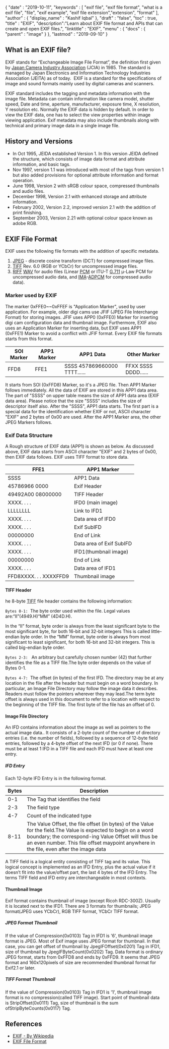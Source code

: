{
  "date" : "2019-10-11",
  "keywords" : [ "exif file", "exif file format", "what is a exif file", "file", "exif example", "exif file extension","extension", "format" ],
  "author" : {
    "display_name" : "Kashif Iqbal"
  },
  "draft" : "false",
  "toc" : true,
  "title" : "EXIF",
  "description":"Learn about EXIF file format and APIs that can create and open EXIF files.",
  "linktitle" : "EXIF",
  "menu" : {
    "docs" : {
      "parent" : "image"
    }
  },
  "lastmod" : "2019-09-10"
}

## What is an EXIF file?
EXIF stands for “Exchangeable Image File Format”, the definition first given by [Japan Camera Industry Association](https://en.wikipedia.org/wiki/Japan_Electronic_Industries_Development_Association) (JCIA) in 1985. The standard is managed by Japan Electronics and Information Technology Industries Association (JEITA) as of today.  EXIF is a standard for the specifications of image and sound formats mainly used by digital cameras and scanners.

EXIF standard includes the tagging and metadata information with the image file. Metadata can contain information like camera model, shutter speed, Date and time, aperture, manufacturer, exposure time, X resolution, Y resolution etc. Normally the EXIF data is hidden by default. In order to view the EXIF data, one has to select the view properties within image viewing application. Exif metadata may also include thumbnails along with technical and primary image data in a single image file.

## History and Versions ##

* In Oct 1995, JEIDA established Version 1. In this version JEIDA defined the structure, which consists of image data format and attribute information, and basic tags.
* Nov 1997, version 1.1 was introduced with most of the tags from version 1 but also added provisions for optional attribute information and format operation.
* June 1998, Version 2 with sRGB colour space, compressed thumbnails and audio files.
* December 1998, Version 2.1 with enhanced storage and attribute information.
* February 2002, Version 2.2, improved version 2.1 with the addition of print finishing.
* September 2003, Version 2.21 with optional colour space known as adobe RGB.

## EXIF File Format

EXIF uses the following file formats with the addition of specific metadata.

1. [JPEG](/image/jpeg/) - discrete cosine transform (DCT) for compressed image files.
1. [TIFF](/image/tiff/) Rev. 6.0 (RGB or YCbCr) for uncompressed image files.
1. [RIFF](https://en.wikipedia.org/wiki/Resource_Interchange_File_Format) [WAV](https://en.wikipedia.org/wiki/WAV) for audio files (Linear [PCM](https://en.wikipedia.org/wiki/Pulse-code_modulation) or ITU-T [G.711](https://en.wikipedia.org/wiki/G.711) μ-Law PCM for uncompressed audio data, and [IMA](https://en.wikipedia.org/wiki/Interactive_Multimedia_Association)-[ADPCM](https://en.wikipedia.org/wiki/ADPCM) for compressed audio data). 

### Marker used by EXIF ###

The marker 0xFFE0~~0xFFEF is "Application Marker", used by user application. For example, older digi cams use JFIF (JPEG File Interchange Format) for storing images. JFIF uses APP0 (0xFFE0) Marker for inserting digi cam configuration data and thumbnail image. Furthermore, EXIF also uses an Application Marker for inserting data, but EXIF uses APP1 (0xFFE1) Marker to avoid a conflict with JFIF format. Every EXIF file formats starts from this format.


|SOI Marker|APP1 Marker|APP1 Data|Other Marker
---|---|---|---|
|FFD8|FFE1|SSSS 457869660000 TTTT......|FFXX SSSS DDDD......

It starts from SOI (0xFFD8) Marker, so it's a JPEG file. Then APP1 Marker follows immediately. All the data of EXIF are stored in this APP1 data area. The part of "SSSS" on upper table means the size of APP1 data area (EXIF data area). Please notice that the size "SSSS" includes the size of descriptor itself also. After the "SSSS", APP1 data starts. The first part is a special data for the identification whether EXIF or not, ASCII character "EXIF" and 2 bytes of 0x00 are used. After the APP1 Marker area, the other JPEG Markers follows.

### Exif Data Structure ###

A Rough structure of EXIF data (APP1) is shown as below. As discussed above, EXIF data starts from ASCII character "EXIF" and 2 bytes of 0x00, then EXIF data follows. EXIF uses TIFF format to store data.


|FFE1|APP1 Marker
---|---|
|SSSS|APP1 Data|APP1 Data Size
|45786966 0000|Exif Header
|49492A00 08000000|TIFF Header
|XXXX. . . .|IFD0 (main image)|Directory
|LLLLLLLL|Link to IFD1
|XXXX. . . .|Data area of IFD0
|XXXX. . . .|Exif SubIFD|Directory
|00000000|End of Link
|XXXX. . . .|Data area of Exif SubIFD
|XXXX. . . .|IFD1(thumbnail image)|Directory
|00000000|End of Link
|XXXX. . . .|Data area of IFD1
|FFD8XXXX. . . XXXXFFD9|Thumbnail image

#### TIFF Header ####

he 8-byte [TIFF](/image/tiff/) file header contains the following information:

`Bytes 0-1:`  The byte order used within the file. Legal values are:“II”(4949.H)“MM”  (4D4D.H).

In the “II” format, byte order is always from the least significant byte to the most significant byte, for both 16-bit and 32-bit integers This is called little-endian byte order. In the “MM” format, byte order is always from most significant to least significant, for both 16-bit and 32-bit integers. This is called big-endian byte order.

`Bytes 2-3:`   An arbitrary but carefully chosen number (42) that further identifies the file as a TIFF file.The byte order depends on the value of Bytes 0-1.

`Bytes 4-7:`    The offset (in bytes) of the first IFD. The directory may be at any location in the file after the header but must begin on a word boundary. In particular, an Image File Directory may follow the image data it describes. Readers must follow the pointers wherever they may lead.The term byte offset is always used in this document to refer to a location with respect to the beginning of the TIFF file. The first byte of the file has an offset of 0.

#### Image File Directory ####

An IFD contains information about the image as well as pointers to the actual image data.. It consists of a 2-byte count of the number of directory entries (i.e. the number of fields), followed by a sequence of 12-byte field entries, followed by a 4-byte offset of the next IFD (or 0 if none). There must be at least 1 IFD in a TIFF file and each IFD must have at least one entry.

##### IFD Entry #####

Each 12-byte IFD Entry is in the following format.


|Bytes|Description
---|---|
|0-1|The Tag that identifies the field
|2-3|The field type
|4-7|Count of the indicated type
|8-11|The Value Offset, the file offset (in bytes) of the Value for the field.The Value is expected to begin on a word boundary; the correspond-ing Value Offset will thus be an even number. This file offset maypoint anywhere in the file, even after the image data

A TIFF field is a logical entity consisting of TIFF tag and its value. This logical concept is implemented as an IFD Entry, plus the actual value if it doesn’t fit into the value/offset part, the last 4 bytes of the IFD Entry. The terms TIFF field and IFD entry are interchangeable in most contexts.

#### Thumbnail Image ####

Exif format contains thumbnail of image (except Ricoh RDC-300Z). Usually it is located next to the IFD1. There are 3 formats for thumbnails; JPEG format(JPEG uses YCbCr), RGB TIFF format, YCbCr TIFF format.

##### JPEG Format Thumbnail #####

If the value of Compression(0x0103) Tag in IFD1 is '6', thumbnail image format is JPEG. Most of Exif image uses JPEG format for thumbnail. In that case, you can get offset of thumbnail by JpegIFOffset(0x0201) Tag in IFD1, size of thumbnail by JpegIFByteCount(0x0202) Tag. Data format is ordinary JPEG format, starts from 0xFFD8 and ends by 0xFFD9. It seems that JPEG format and 160x120pixels of size are recommended thumbnail format for Exif2.1 or later.

##### TIFF Format Thumbnail #####

If the value of Compression(0x0103) Tag in IFD1 is '1', thumbnail image format is no compression(called TIFF image). Start point of thumbnail data is StripOffset(0x0111) Tag, size of thumbnail is the sum ofStripByteCounts(0x0117) Tag.

## References ##

* [EXIF - By Wikipedia](https://en.wikipedia.org/wiki/Exif)
* [EXIF File Format](https://www.media.mit.edu/pia/Research/deepview/exif.html)
